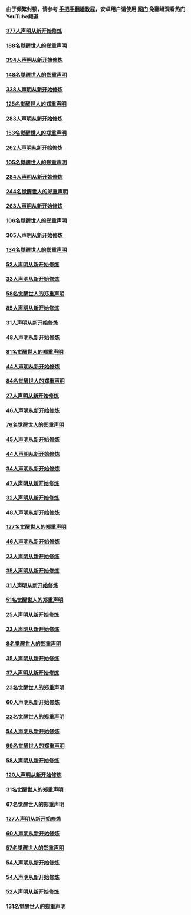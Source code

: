 #### 由于频繁封锁，请参考 [手把手翻墙教程](https://github.com/gfw-breaker/guides/wiki/)，安卓用户请使用 [网门](https://github.com/gfw-breaker/nogfw/blob/master/dl.md?t=05150301) 免翻墙观看热门YouTube频道 

#### [377人声明从新开始修炼](../pages/91/424867.md?t=05150301) 

#### [188名觉醒世人的郑重声明](../pages/91/424866.md?t=05150301) 

#### [394人声明从新开始修炼](../pages/91/423914.md?t=05150301) 

#### [148名觉醒世人的郑重声明](../pages/91/423913.md?t=05150301) 

#### [338人声明从新开始修炼](../pages/91/423540.md?t=05150301) 

#### [125名觉醒世人的郑重声明](../pages/91/423539.md?t=05150301) 

#### [283人声明从新开始修炼](../pages/91/423296.md?t=05150301) 

#### [153名觉醒世人的郑重声明](../pages/91/423295.md?t=05150301) 

#### [262人声明从新开始修炼](../pages/91/423004.md?t=05150301) 

#### [105名觉醒世人的郑重声明](../pages/91/423003.md?t=05150301) 

#### [284人声明从新开始修炼](../pages/91/422707.md?t=05150301) 

#### [244名觉醒世人的郑重声明](../pages/91/422706.md?t=05150301) 

#### [263人声明从新开始修炼](../pages/91/422553.md?t=05150301) 

#### [106名觉醒世人的郑重声明](../pages/91/422552.md?t=05150301) 

#### [305人声明从新开始修炼](../pages/91/422153.md?t=05150301) 

#### [134名觉醒世人的郑重声明](../pages/91/422152.md?t=05150301) 

#### [52人声明从新开始修炼](../pages/91/421846.md?t=05150301) 

#### [33人声明从新开始修炼](../pages/91/421804.md?t=05150301) 

#### [58名觉醒世人的郑重声明](../pages/91/421845.md?t=05150301) 

#### [85人声明从新开始修炼](../pages/91/421769.md?t=05150301) 

#### [31人声明从新开始修炼](../pages/91/421763.md?t=05150301) 

#### [48人声明从新开始修炼](../pages/91/421605.md?t=05150301) 

#### [81名觉醒世人的郑重声明](../pages/91/421656.md?t=05150301) 

#### [44人声明从新开始修炼](../pages/91/421544.md?t=05150301) 

#### [84名觉醒世人的郑重声明](../pages/91/421543.md?t=05150301) 

#### [27人声明从新开始修炼](../pages/91/421465.md?t=05150301) 

#### [46人声明从新开始修炼](../pages/91/421454.md?t=05150301) 

#### [76名觉醒世人的郑重声明](../pages/91/421453.md?t=05150301) 

#### [45人声明从新开始修炼](../pages/91/421452.md?t=05150301) 

#### [44人声明从新开始修炼](../pages/91/421422.md?t=05150301) 

#### [34人声明从新开始修炼](../pages/91/421322.md?t=05150301) 

#### [47人声明从新开始修炼](../pages/91/421264.md?t=05150301) 

#### [32人声明从新开始修炼](../pages/91/421225.md?t=05150301) 

#### [48人声明从新开始修炼](../pages/91/421202.md?t=05150301) 

#### [127名觉醒世人的郑重声明](../pages/91/421224.md?t=05150301) 

#### [46人声明从新开始修炼](../pages/91/421203.md?t=05150301) 

#### [23人声明从新开始修炼](../pages/91/421138.md?t=05150301) 

#### [35人声明从新开始修炼](../pages/91/421122.md?t=05150301) 

#### [31人声明从新开始修炼](../pages/91/421081.md?t=05150301) 

#### [51名觉醒世人的郑重声明](../pages/91/421080.md?t=05150301) 

#### [25人声明从新开始修炼](../pages/91/421020.md?t=05150301) 

#### [23人声明从新开始修炼](../pages/91/420884.md?t=05150301) 

#### [8名觉醒世人的郑重声明](../pages/91/420883.md?t=05150301) 

#### [35人声明从新开始修炼](../pages/91/420809.md?t=05150301) 

#### [37人声明从新开始修炼](../pages/91/420766.md?t=05150301) 

#### [23名觉醒世人的郑重声明](../pages/91/420765.md?t=05150301) 

#### [60人声明从新开始修炼](../pages/91/420727.md?t=05150301) 

#### [22名觉醒世人的郑重声明](../pages/91/420726.md?t=05150301) 

#### [54人声明从新开始修炼](../pages/91/420529.md?t=05150301) 

#### [99名觉醒世人的郑重声明](../pages/91/420528.md?t=05150301) 

#### [58人声明从新开始修炼](../pages/91/420198.md?t=05150301) 

#### [120人声明从新开始修炼](../pages/91/420141.md?t=05150301) 

#### [31名觉醒世人的郑重声明](../pages/91/420197.md?t=05150301) 

#### [67名觉醒世人的郑重声明](../pages/91/420140.md?t=05150301) 

#### [127人声明从新开始修炼](../pages/91/420082.md?t=05150301) 

#### [60人声明从新开始修炼](../pages/91/420081.md?t=05150301) 

#### [57名觉醒世人的郑重声明](../pages/91/420080.md?t=05150301) 

#### [54人声明从新开始修炼](../pages/91/419533.md?t=05150301) 

#### [54人声明从新开始修炼](../pages/91/419532.md?t=05150301) 

#### [52人声明从新开始修炼](../pages/91/419531.md?t=05150301) 

#### [131名觉醒世人的郑重声明](../pages/91/419530.md?t=05150301) 

